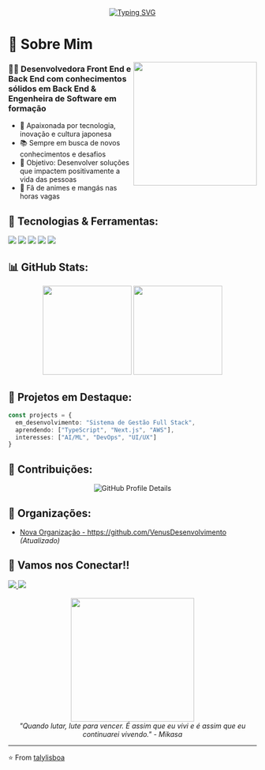 <div align="center">
  <a href="https://git.io/typing-svg"><img src="https://readme-typing-svg.demolab.com?font=Fira+Code&size=17&pause=1000&center=falso&vCenter=falso&repeat=verdadeiro&random=falso&width=435&lines=Ol%C3%A1!+Bem-vindo+ao+meu+perfil+Git!;Hello!+Welcome+to+my+GitHub+profile!;%E3%81%93%E3%82%93%E3%81%AB%E3%81%A1%E3%81%AF%EF%BC%81%E7%A7%81%E3%81%AEGitHub%E3%83%97%E3%83%AD%E3%83%95%E3%82%A3%E3%83%BC%E3%83%AB%E3%81%B8%E3%82%88%E3%81%86%E3%81%93%E3%81%9D;%C2%A1Hola!+Bienvenido+a+mi+perfil+en+GitHub" alt="Typing SVG" /></a>
</div>

# 💫 Sobre Mim

<img align="right" width="250px" src="https://media.giphy.com/media/LMcB8XospGZO8UQq87/giphy.gif"/>

### 👩‍💻 Desenvolvedora Front End e Back End com conhecimentos sólidos em Back End & Engenheira de Software em formação

- 🌸 Apaixonada por tecnologia, inovação e cultura japonesa
- 📚 Sempre em busca de novos conhecimentos e desafios
- 🎯 Objetivo: Desenvolver soluções que impactem positivamente a vida das pessoas
- 🌟 Fã de animes e mangás nas horas vagas

## 🚀 Tecnologias & Ferramentas:

<div align="left">
  <img src="https://img.shields.io/badge/React-20232A?style=for-the-badge&logo=react&logoColor=61DAFB"/>
  <img src="https://img.shields.io/badge/JavaScript-F7DF1E?style=for-the-badge&logo=javascript&logoColor=black"/>
  <img src="https://img.shields.io/badge/Node.js-43853D?style=for-the-badge&logo=node.js&logoColor=white"/>
  <img src="https://img.shields.io/badge/PHP-777BB4?style=for-the-badge&logo=php&logoColor=white"/>
  <img src="https://img.shields.io/badge/Java-ED8B00?style=for-the-badge&logo=openjdk&logoColor=white"/>
</div>

## 📊 GitHub Stats:

<div align="center">
  <img height="180em" src="https://github-readme-stats.vercel.app/api?username=TalyLisboa&show_icons=true&theme=tokyonight"/>
  <img height="180em" src="https://github-readme-stats.vercel.app/api/top-langs/?username=TalyLisboa&layout=compact&theme=tokyonight"/>
</div>

## 🎯 Projetos em Destaque:

```typescript
const projects = {
  em_desenvolvimento: "Sistema de Gestão Full Stack",
  aprendendo: ["TypeScript", "Next.js", "AWS"],
  interesses: ["AI/ML", "DevOps", "UI/UX"]
}
```

## 🌟 Contribuições:

<div align="center">
  <img src="https://github-profile-summary-cards.vercel.app/api/cards/profile-details?username=TalyLisboa&theme=tokyonight" alt="GitHub Profile Details"/>
</div>

## 🏢 Organizações:

- [Nova Organização - https://github.com/VenusDesenvolvimento ](#) *(Atualizado)*

## 🤝 Vamos nos Conectar!!

<div align="left">
  <a href="mailto:talitalisboapiccolo@gmail.com">
    <img src="https://img.shields.io/badge/Gmail-D14836?style=for-the-badge&logo=gmail&logoColor=white"/>
  </a>
  <a href="https://www.linkedin.com/in/talita-g-lisboa-piccolo-68063129b/">
    <img src="https://img.shields.io/badge/LinkedIn-0077B5?style=for-the-badge&logo=linkedin&logoColor=white"/>
  </a>
</div>

<div align="center">
  <br>
  <img align="center" width="250px" src="https://giffiles.alphacoders.com/114/114951.gif"/>
  <br>
  <i>"Quando lutar, lute para vencer. É assim que eu vivi e é assim que eu continuarei vivendo." - Mikasa</i>
</div>

---
⭐️ From [talylisboa](https://github.com/talylisboa)

